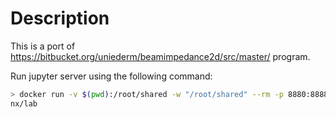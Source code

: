 # Description

This is a port of <https://bitbucket.org/uniederm/beamimpedance2d/src/master/> program.

Run jupyter server using the following command:
```bash
> docker run -v $(pwd):/root/shared -w "/root/shared" --rm -p 8880:8888 dolfi
nx/lab
```

<!-- # Installation -->

<!-- ## Get python and pip -->

<!-- Download and install python and pip. -->

<!-- You may use a package manager for this. For example, in Debian installation command looks like this: -->

<!-- `sudo apt-get install python3 python3-pip` -->

<!-- If you don't have a package manager, download installer from the [python web site](https://www.python.org/downloads/). -->

<!-- You will need to install either *NI* drivers (for Windows installations) or *Linux-GPIB* drivers. -->

<!-- ## Install *NI* drivers -->

<!-- If you need to use *NI* drivers, use [this manual](https://pyvisa.readthedocs.io/en/latest/faq/getting_nivisa.html#faq-getting-nivisa) for installation. -->

<!-- ## Install *Linux-GPIB* drivers -->

<!-- In order to use [*Linux-GPIB*](https://linux-gpib.sourceforge.io/) drivers, one must compile them and install python bindings. -->

<!-- *Note. Drivers are build for current *Linux* kernel. So, after kernel update one needs to recompile GPIB drivers.* -->

<!-- ### Getting sources -->

<!-- In order to proceed, you will need to install additional programs: -->
<!-- ```bash -->
<!-- apt install -y git git-svn -->
<!-- ``` -->

<!-- Getting the latest sources: -->
<!-- ```bash -->
<!-- git svn clone -r HEAD https://svn.code.sf.net/p/linux-gpib/code/trunk linux-gpib-code -->
<!-- ``` -->

<!-- Now you have the latest sources of *Linux-GPIB*: -->
<!-- ```bash -->
<!-- cd linux-gpib-code -->
<!-- ``` -->

<!-- ### Compiling drivers -->

<!-- For driver compilation you will need Linux sources: -->
<!-- ```bash -->
<!-- sudo apt install linux-source -->
<!-- ``` -->

<!-- ```bash -->
<!-- cd linux-gpib-kernel -->
<!-- ``` -->

<!-- Issue following command to start compilation: -->

<!-- ```bash -->
<!-- make -->
<!-- ``` -->

<!-- And then: -->

<!-- ```bash -->
<!-- make install -->
<!-- ``` -->

<!-- That's it for driver compilation. Return one folder back. -->

<!-- ```bash -->
<!-- cd .. -->
<!-- ``` -->

<!-- ### Compiling userspace utilities -->

<!-- ```bash -->
<!-- cd linux-gpib-user -->
<!-- ``` -->

<!-- Since we use source from project repo, we need to prepare [autotools](https://www.gnu.org/software/automake/) installation scripts: -->

<!-- ```bash -->
<!-- apt install autotools-dev -->
<!-- ./bootstrap -->
<!-- ./configure --sysconfdir=/etc -->
<!-- make -->
<!-- make install -->
<!-- ``` -->

<!-- ### Installing Python3 bindings -->

<!-- Go to python bindings folder: -->
<!-- ```bash -->
<!-- cd language/python -->
<!-- ``` -->

<!-- Creating and installing Python3 module: -->
<!-- ```bash -->
<!-- python3 setup.py sdist -->
<!-- pip3 install dist/*.tar.gz -->
<!-- ``` -->

<!-- ### Configuring GPIB device -->

<!-- Download GPIB board firmware form <https://linux-gpib.sourceforge.io/firmware/>. -->

<!-- Later in this document `agilent_82350a` device will be used. -->
<!-- Firmware archive is assumed to be located in `~/Downloads/` folder. -->

<!-- Configure your board in `/etc/gpib.conf`. Consult [configuration manual](https://linux-gpib.sourceforge.io/doc_html/configuration-gpib-conf.html). -->
<!-- Configuration will look something like this: -->
<!-- ```ini -->
<!-- interface { -->
<!--         minor = 0       /* board index, minor = 0 uses /dev/gpib0, minor = 1 uses /dev/gpib1, etc. */ -->
<!--         board_type = "agilent_82350b"   /* type of interface board being used */ -->
<!--         name = "violet" /* optional name, allows you to get a board descriptor using ibfind() */ -->
<!--         pad = 0 /* primary address of interface             */ -->
<!--         sad = 0 /* secondary address of interface           */ -->
<!--         timeout = T3s   /* timeout for commands */ -->

<!--         eos = 0x0a      /* EOS Byte, 0xa is newline and 0xd is carriage return -->
<!-- */ -->
<!--         set-reos = yes  /* Terminate read if EOS */ -->
<!--         set-bin = no    /* Compare EOS 8-bit */ -->
<!--         set-xeos = no   /* Assert EOI whenever EOS byte is sent */ -->
<!--         set-eot = yes   /* Assert EOI with last byte on writes */ -->

<!-- /* settings for boards that lack plug-n-play capability */ -->
<!--         base = 0        /* Base io ADDRESS                  */ -->
<!--         irq  = 0        /* Interrupt request level */ -->
<!--         dma  = 0        /* DMA channel (zero disables)      */ -->
<!-- } -->

<!-- device { -->
<!--         minor = 0       /* minor number for interface board this device is connected to */ -->
<!--         name = "analyzer"       /* device mnemonic */ -->
<!--         pad = 7 /* The Primary Address */ -->
<!--         sad = 0 /* Secondary Address */ -->
<!--         timeout = T3s -->

<!--         eos = 0xa       /* EOS Byte */ -->
<!--         set-reos = no /* Terminate read if EOS */ -->
<!--         set-bin = no /* Compare EOS 8-bit */ -->
<!-- } -->
<!-- ``` -->

<!-- Upload board firmware, if necessary: -->
<!-- ```bash -->
<!-- sudo gpib_config --init-data ~/Downloads/gpib_firmware-2008-08-10/hp_82350a/agilent_82350a.bin -->
<!-- ``` -->

<!-- ### Configure udev rules -->

<!-- Some boards require firmware upload on every start. -->
<!-- Also, superuser privileges are required for communication with device. -->
<!-- In order to remove these problems, lets add udev rule for device. -->

<!-- Firstly, lets create new group, which will be able to use GPIB devices: -->
<!-- ```bash -->
<!-- addgroup gpib -->
<!-- ``` -->

<!-- Copy your device's firmware to `/usr/local/sbin`. -->
<!-- Command will look something like this: -->
<!-- ```bash -->
<!-- cp Downloads/gpib_firmware-2008-08-10/hp_82350a/agilent_82350a.bin /usr/local/sbin/ -->
<!-- ``` -->
<!-- Then, create a file `/usr/local/sbin/load_agilent` with contents: -->
<!-- ```bash -->
<!-- #!/bin/bash -->

<!-- gpib_config --init-data /usr/local/sbin/agilent_82350a.bin -->
<!-- ``` -->

<!-- And allow its execution: -->
<!-- ```bash -->
<!-- chmod 755 /usr/local/sbin/load_agilent -->
<!-- ``` -->

<!-- Add the following line to the `/etc/udev/rules.d/99-gpib.rules` file: -->
<!-- ```udev -->
<!-- KERNEL=="gpib0", SUBSYSTEM=="gpib_common", GROUP="gpib", MODE="0660", RUN+="/usr/local/sbin/load_agilent" -->
<!-- ``` -->

<!-- Now device will be available for users in group `gpib`, its firmware will be automatically loaded. -->

<!-- ## Install *BeadPull* -->

<!-- From the terminal issue the command -->

<!-- `pip3 install beadpull` -->

<!-- for system-wide installation, or -->

<!-- `pip3 install --user beadpull` -->

<!-- for the local installation. -->

<!-- ### Add user to device communication groups [Optional] -->

<!-- *Gnu/Linux* distributions restrict access to peripheral devices. -->

<!-- To grant access to serial devices to user, issue command: -->
<!-- ``` -->
<!-- adduser user dialout -->
<!-- ``` -->
<!-- USB devices: -->
<!-- ``` -->
<!-- adduser user plugdev -->
<!-- ``` -->
<!-- GPIB devices (if configured): -->
<!-- ``` -->
<!-- adduser user gpib -->
<!-- ``` -->

<!-- # Run -->

<!-- In order to run the program, from the terminal issue the command -->

<!-- `beadpull` -->

<!-- If it's not found, you have to modify the `PATH` environment variable to include the python scripts folder ([unix guide](https://stackoverflow.com/a/3402176/5745120),[windows guide](https://superuser.com/a/143121/736971)) or supply the full path to the program. -->

<!-- # Other -->

<!-- ## Update *beadpull* -->

<!-- To update program, from the terminal issue the command -->

<!-- `pip3 install --upgrade beadpull` -->

<!-- for system-wide installation, or -->

<!-- `pip3 install --upgrade --user beadpull` -->

<!-- for the local installation. -->

<!-- ## Reset *beadpull* settings to defaults -->

<!-- Program saves its settings under -->
<!-- `APPDATA/beadupll` on Windows and `$XDG_CONFIG_HOME/beadpull` or `$HOME/.config/beadpull` on other systems. -->
<!-- In order to reset settings, simply delete saved settings folder. -->

<!-- ## Issue submission -->

<!-- In case of a problem with the program, create an issue in the [issue tracker](https://gitlab.com/matsievskiysv/beadpull/issues). -->
